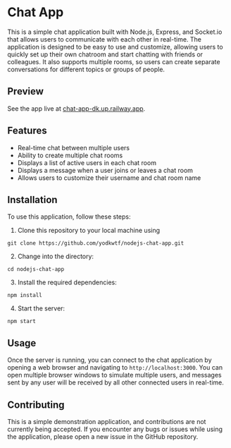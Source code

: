 # Chat App
This is a simple chat application built with Node.js, Express, and Socket.io that allows users to communicate with each other in real-time. The application is designed to be easy to use and customize, allowing users to quickly set up their own chatroom and start chatting with friends or colleagues. It also supports multiple rooms, so users can create separate conversations for different topics or groups of people.

## Preview 

See the app live at [chat-app-dk.up.railway.app](https://chat-app-dk.up.railway.app).

## Features

- Real-time chat between multiple users
- Ability to create multiple chat rooms
- Displays a list of active users in each chat room
- Displays a message when a user joins or leaves a chat room
- Allows users to customize their username and chat room name

## Installation

To use this application, follow these steps:

1. Clone this repository to your local machine using 
```
git clone https://github.com/yodkwtf/nodejs-chat-app.git
```
2. Change into the directory: 
```
cd nodejs-chat-app
```
3. Install the required dependencies: 
```
npm install
```
4. Start the server:
```
npm start
```

## Usage

Once the server is running, you can connect to the chat application by opening a web browser and navigating to `http://localhost:3000`. You can open multiple browser windows to simulate multiple users, and messages sent by any user will be received by all other connected users in real-time.

## Contributing
This is a simple demonstration application, and contributions are not currently being accepted. If you encounter any bugs or issues while using the application, please open a new issue in the GitHub repository.
